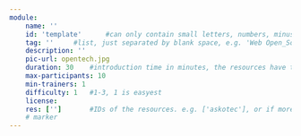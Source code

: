 ```yaml
---
module:
    name: ''
    id: 'template'      #can only contain small letters, numbers, minus and underscore. needs to be the same as the file name
    tag: ''     #list, just separated by blank space, e.g. 'Web Open_Source'
    description: ''
    pic-url: opentech.jpg
    duration: 30    #introduction time in minutes, the resources have their own time blocks
    max-participants: 10
    min-trainers: 1
    difficulty: 1   #1-3, 1 is easyest
    license: 
    res: ['']       #IDs of the resources. e.g. ['askotec'], or if more: ['askotec', 'ohg']
    # marker
---  
```

